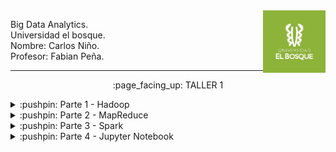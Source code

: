 <img align="right" width="100" height="100" src="./Screenshots/UB.jpg">

<p>
Big Data Analytics.
<br>
Universidad el bosque.
<br>
Nombre: Carlos Niño.
<br>
Profesor: Fabian Peña. 
</p>

---------------------------

<p align="center">
    :page_facing_up: TALLER 1
</p>


<details>
<summary>:pushpin: Parte 1 - Hadoop</summary>
  <br>
  1. Se instalo una maquina virtual en VirtualBox con Ubuntu como sistema:
   <br><br>
   <img src="./Screenshots/Parte1/Ubuntu.png">

  <br>
  2. Se siguieron los pasos de esta guía:   
    <a href="http://cis.csuohio.edu/~sschung/cis612/Instruction_INSTALLING_HADOOP_Ubuntu.pdf">Guía Hadoop</a>
    <br><br>
    Evidencia de su ejecución y funcionamiento:
    <br><br>
    <img src="./Screenshots/Parte1/Evidencia1.png">
   
    
</details>

<details>
<summary>:pushpin: Parte 2 - MapReduce</summary>
    <br>
   1. Se siguieron los pasos de la <a href="https://hadoop.apache.org/docs/stable/hadoop-project-dist/hadoop-common/SingleCluster.html#Execution">guía oficial</a> de Apache Hadoop, en especifico la sección de execution:
   <br>
   1.1. Web interface:
    <br><br>
    <img src="./Screenshots/Parte2/localhost.png">
   <br>
   1.2. Se crearon los directorios con el siguiente comando de la guía oficial:
    <br>
    bin/hdfs dfs -mkdir /user/hdoop/input
    <br>
    bin/hdfs dfs -mkdir /user/hdoop/output
    <br> 
    Evidencia:
    <br><br>
    <img src="./Screenshots/Parte2/ruta.png">
    <br>
    1.3. Copiar los archivos etc/hadoop/*.xml a la carpeta input:
    <br> 
    Para esto se utiliza el siguiente comando de la guía oficial: bin/hdfs dfs -put etc/hadoop/*.xml input
    <br> 
    Evidencia de su ejecución en localhost:
    <br><br>
    <img src="./Screenshots/Parte2/put.png">
    
  
</details>

<details>
<summary>:pushpin: Parte 3 - Spark</summary>
this is hidden
</details>

<details>
<summary>:pushpin: Parte 4 - Jupyter Notebook</summary>
this is hidden
</details>
